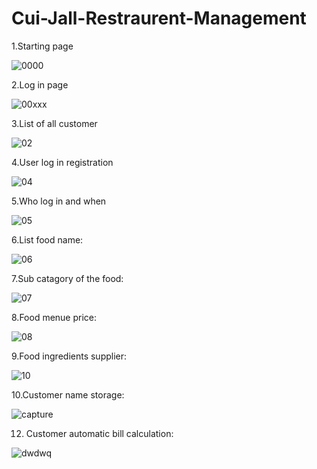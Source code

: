 # Cui-Jall-Restraurent-Management

1.Starting page

![0000](https://user-images.githubusercontent.com/11449967/36710769-365848b0-1baa-11e8-9acb-f07e169ce546.PNG)



2.Log in page

![00xxx](https://user-images.githubusercontent.com/11449967/36710802-5dbafb0a-1baa-11e8-98cc-77ae857424e0.PNG)


3.List of all customer

![02](https://user-images.githubusercontent.com/11449967/36710910-f64af91a-1baa-11e8-914f-dd52a8a03cb8.PNG)


4.User log in registration

![04](https://user-images.githubusercontent.com/11449967/36710941-1440e33a-1bab-11e8-9017-34b7d0d3f12f.PNG)

5.Who log in and  when

![05](https://user-images.githubusercontent.com/11449967/36710964-2d22c558-1bab-11e8-87f0-2e8f6047b0af.PNG)

6.List food name:

![06](https://user-images.githubusercontent.com/11449967/36710994-4a43ecde-1bab-11e8-8d52-07b7c88086bd.PNG)

7.Sub catagory of the food:

![07](https://user-images.githubusercontent.com/11449967/36711043-849853ac-1bab-11e8-9933-6d8c6fe6f46c.PNG)


8.Food menue price:

![08](https://user-images.githubusercontent.com/11449967/36711103-c9ea702a-1bab-11e8-8306-3961a6662140.PNG)


9.Food ingredients supplier:

![10](https://user-images.githubusercontent.com/11449967/36711191-4c6fae7a-1bac-11e8-996d-011a97e7793b.PNG)



10.Customer name storage:

![capture](https://user-images.githubusercontent.com/11449967/36711167-2b5ed12a-1bac-11e8-99d8-684e77b513d2.PNG)


12. Customer automatic bill calculation:

![dwdwq](https://user-images.githubusercontent.com/11449967/36929507-acfd7896-1ebb-11e8-83cc-946fa9cad07a.PNG)
